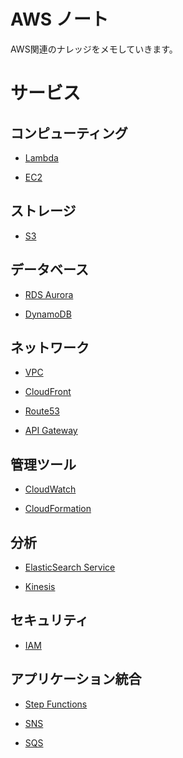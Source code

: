 AWS ノート
====

AWS関連のナレッジをメモしていきます。

# サービス

## コンピューティング

* [Lambda](services/Lambda/README.md)

* [EC2](services/EC2/README.md)

## ストレージ

* [S3](services/S3/README.md)

## データベース

* [RDS Aurora](services/RDSAurora/README.md)

* [DynamoDB](services/DynamoDB/README.md)

## ネットワーク

* [VPC](services/VPC/README.md)

* [CloudFront](services/CloudFront/README.md)

* [Route53](services/Route53/README.md)

* [API Gateway](services/APIGateway/README.md)

## 管理ツール

* [CloudWatch](services/CloudWatch/README.md)

* [CloudFormation](services/CloudFormation/README.md)

## 分析

* [ElasticSearch Service](services/ElasticSearchService/README.md)

* [Kinesis](services/Kinesis/README.md)

## セキュリティ

* [IAM](services/IAM/README.md)

## アプリケーション統合

* [Step Functions](services/StepFunctions/README.md)

* [SNS](services/SNS/README.md)

* [SQS](services/SQS/README.md)



